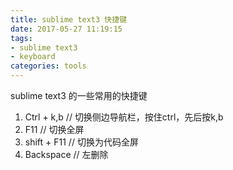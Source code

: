 ```yaml
---
title: sublime text3 快捷键
date: 2017-05-27 11:19:15
tags:
- sublime text3
- keyboard
categories: tools
---
```

sublime text3 的一些常用的快捷键
<!--- more --->

1. Ctrl + k,b   // 切换侧边导航栏，按住ctrl，先后按k,b
2. F11          // 切换全屏
3. shift + F11  // 切换为代码全屏
4. Backspace    // 左删除
